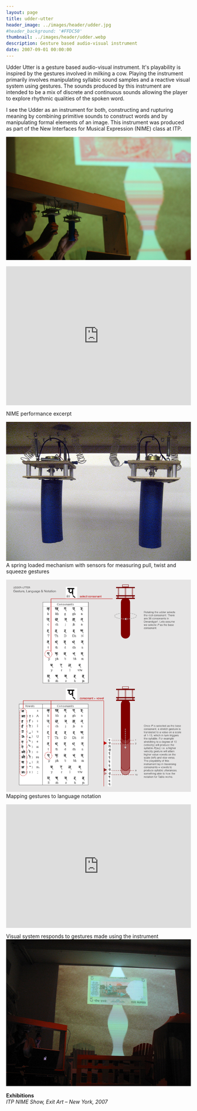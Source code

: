 ```yaml
---
layout: page
title: udder-utter
header_image: ../images/header/udder.jpg
#header_background: '#FFDC50'
thumbnail: ../images/header/udder.webp
description: Gesture based audio-visual instrument
date: 2007-09-01 00:00:00
---
```


Udder Utter is a gesture based audio-visual instrument. It's playability is inspired by the gestures involved in milking a cow. Playing the instrument primarily involves manipulating syllabic sound samples and a reactive visual system using gestures. The sounds produced by this instrument are intended to be a mix of discrete and continuous sounds allowing the player to explore rhythmic qualities of the spoken word.

I see the Udder as an instrument for both, constructing and rupturing meaning by combining primitive sounds to construct words and by manipulating formal elements of an image. This instrument was produced as part of the New Interfaces for Musical Expression (NIME) class at ITP.

![alt text][1]  

<div style="padding:75% 0 0 0;position:relative;"><iframe src="https://player.vimeo.com/video/904866097?badge=0&amp;autopause=0&amp;player_id=0&amp;app_id=58479" frameborder="0" allow="autoplay; fullscreen; picture-in-picture" style="position:absolute;top:0;left:0;width:100%;height:100%;" title="Udder-Utter NIME Performance"></iframe></div><script src="https://player.vimeo.com/api/player.js"></script>

NIME performance excerpt

![alt text][2]  
A spring loaded mechanism with sensors for measuring pull, twist and squeeze gestures

![alt text][3]  
Mapping gestures to language notation

<div style="padding:66.67% 0 0 0;position:relative;"><iframe src="https://player.vimeo.com/video/904866310?badge=0&amp;autopause=0&amp;player_id=0&amp;app_id=58479" frameborder="0" allow="autoplay; fullscreen; picture-in-picture" style="position:absolute;top:0;left:0;width:100%;height:100%;" title="Udder Utter Visual System"></iframe></div><script src="https://player.vimeo.com/api/player.js"></script>

Visual system responds to gestures made using the instrument  
![alt text][4]

**Exhibitions**  
*ITP NIME Show, Exit Art – New York, 2007*

[1]: /images/udder/01.jpg "Udder-Utter"
[2]: /images/udder/02.jpg "A spring loaded mechanism with sensors for measuring pull, twist and squeeze gestures"
[3]: /images/udder/03.png "Mapping gestures to language notation"
[4]: /images/udder/04.jpg "NIME AV Performance"